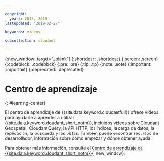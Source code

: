 ```yaml
---

copyright:
  years: 2015, 2019
lastupdated: "2019-02-27"

keywords: videos

subcollection: cloudant

---
```


{:new_window: target="_blank"}
{:shortdesc: .shortdesc}
{:screen: .screen}
{:codeblock: .codeblock}
{:pre: .pre}
{:tip: .tip}
{:note: .note}
{:important: .important}
{:deprecated: .deprecated}

<!-- Acrolinx: 2018-10-05 -->

# Centro de aprendizaje
{: #learning-center}

El centro de aprendizaje de {{site.data.keyword.cloudantfull}} ofrece vídeos para ayudarle a aprender a utilizar {{site.data.keyword.cloudant_short_notm}}, incluidos vídeos sobre Cloudant Geospatial, Cloudant Query, la API HTTP, los índices, la carga de datos, la replicación, la búsqueda y las vistas. También puede encontrar recursos de desarrollador, información sobre cómo empezar y dónde obtener ayuda. 

Para obtener más información, consulte el [Centro de aprendizaje de {{site.data.keyword.cloudant_short_notm}}](http://ibm.biz/cloudant-learning){: new_window}.
